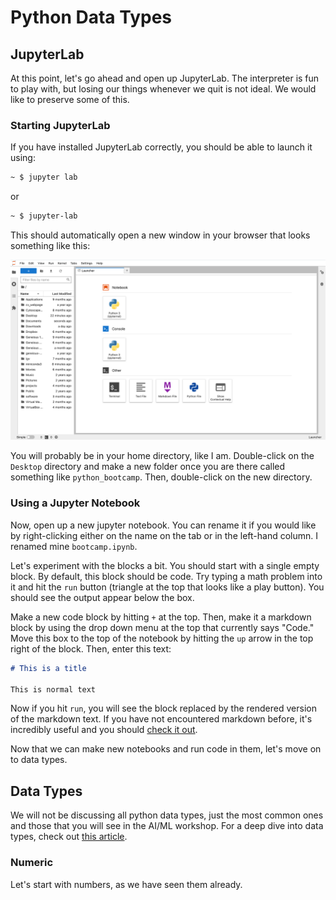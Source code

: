 # Python Data Types

## JupyterLab

At this point, let's go ahead and open up JupyterLab.  The interpreter is fun to play with, but losing our things whenever we quit is not ideal.  We would like to preserve some of this.  

### Starting JupyterLab

If you have installed JupyterLab correctly, you should be able to launch it using:

```bash
~ $ jupyter lab
```

or 

```bash
~ $ jupyter-lab
```

This should automatically open a new window in your browser that looks something like this:

![Jupyter Lab Startup Home Directory](jupyter_lab_startup.png)

You will probably be in your home directory, like I am.  Double-click on the `Desktop` directory and make a new folder once you are there called something like `python_bootcamp`. Then, double-click on the new directory.

### Using a Jupyter Notebook

Now, open up a new jupyter notebook.  You can rename it if you would like by right-clicking either on the name on the tab or in the left-hand column.  I renamed mine `bootcamp.ipynb`.

Let's experiment with the blocks a bit.  You should start with a single empty block.  By default, this block should be code.  Try typing a math problem into it and hit the `run` button (triangle at the top that looks like a play button).  You should see the output appear below the box.

Make a new code block by hitting `+` at the top.  Then, make it a markdown block by using the drop down menu at the top that currently says "Code."  Move this box to the top of the notebook by hitting the `up` arrow in the top right of the block.  Then, enter this text:

```markdown
# This is a title

This is normal text
```

Now if you hit `run`, you will see the block replaced by the rendered version of the markdown text.  If you have not encountered markdown before, it's incredibly useful and you should [check it out](https://www.markdownguide.org/getting-started/).

Now that we can make new notebooks and run code in them, let's move on to data types.

## Data Types

We will not be discussing all python data types, just the most common ones and those that you will see in the AI/ML workshop.  For a deep dive into data types, check out [this article](https://realpython.com/python-data-types/).

### Numeric

Let's start with numbers, as we have seen them already.